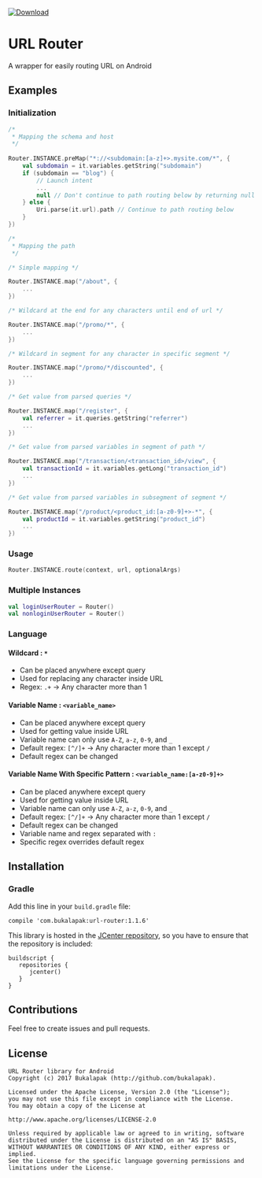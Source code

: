 [ ![Download](https://api.bintray.com/packages/mrhabibi/maven/url-router/images/download.svg?version=1.1.6) ](https://bintray.com/mrhabibi/maven/url-router/1.1.6/link)

# URL Router
A wrapper for easily routing URL on Android

## Examples

### Initialization

```kotlin
/* 
 * Mapping the schema and host
 */
 
Router.INSTANCE.preMap("*://<subdomain:[a-z]+>.mysite.com/*", {
    val subdomain = it.variables.getString("subdomain")
    if (subdomain == "blog") {
        // Launch intent
        ...
        null // Don't continue to path routing below by returning null
    } else {
        Uri.parse(it.url).path // Continue to path routing below
    }
})

/* 
 * Mapping the path
 */

/* Simple mapping */

Router.INSTANCE.map("/about", {
    ...
})

/* Wildcard at the end for any characters until end of url */

Router.INSTANCE.map("/promo/*", {
    ...
})

/* Wildcard in segment for any character in specific segment */

Router.INSTANCE.map("/promo/*/discounted", {
    ...
})

/* Get value from parsed queries */

Router.INSTANCE.map("/register", {
    val referrer = it.queries.getString("referrer")
    ...
})

/* Get value from parsed variables in segment of path */

Router.INSTANCE.map("/transaction/<transaction_id>/view", {
    val transactionId = it.variables.getLong("transaction_id")
    ...
})

/* Get value from parsed variables in subsegment of segment */

Router.INSTANCE.map("/product/<product_id:[a-z0-9]+>-*", {
    val productId = it.variables.getString("product_id")
    ...
})
```

### Usage

```kotlin
Router.INSTANCE.route(context, url, optionalArgs)
```

### Multiple Instances

```kotlin
val loginUserRouter = Router()
val nonloginUserRouter = Router()
```

### Language

#### Wildcard : `*`
- Can be placed anywhere except query
- Used for replacing any character inside URL
- Regex: `.+` -> Any character more than 1

#### Variable Name : `<variable_name>`
- Can be placed anywhere except query
- Used for getting value inside URL
- Variable name can only use `A-Z`, `a-z`, `0-9`, and `_`
- Default regex: `[^/]+` -> Any character more than 1 except `/`
- Default regex can be changed

#### Variable Name With Specific Pattern : `<variable_name:[a-z0-9]+>`
- Can be placed anywhere except query
- Used for getting value inside URL
- Variable name can only use `A-Z`, `a-z`, `0-9`, and `_`
- Default regex: `[^/]+` -> Any character more than 1 except `/`
- Default regex can be changed
- Variable name and regex separated with `:`
- Specific regex overrides default regex

## Installation

### Gradle

Add this line in your `build.gradle` file:

```
compile 'com.bukalapak:url-router:1.1.6'
```

This library is hosted in the [JCenter repository](https://bintray.com/bukalapak/maven), so you have to ensure that the repository is included:

```
buildscript {
   repositories {
      jcenter()
   }
}
```

## Contributions

Feel free to create issues and pull requests.

## License

```
URL Router library for Android
Copyright (c) 2017 Bukalapak (http://github.com/bukalapak).

Licensed under the Apache License, Version 2.0 (the "License");
you may not use this file except in compliance with the License.
You may obtain a copy of the License at

http://www.apache.org/licenses/LICENSE-2.0

Unless required by applicable law or agreed to in writing, software
distributed under the License is distributed on an "AS IS" BASIS,
WITHOUT WARRANTIES OR CONDITIONS OF ANY KIND, either express or implied.
See the License for the specific language governing permissions and
limitations under the License.
```